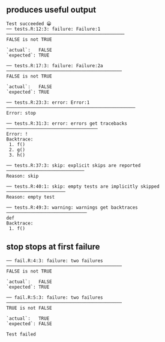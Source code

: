 ## produces useful output

    Test succeeded 😀
    ── tests.R:12:3: failure: Failure:1 ────────────────────────────────────────────
    FALSE is not TRUE
    
    `actual`:   FALSE
    `expected`: TRUE 
    
    ── tests.R:17:3: failure: Failure:2a ───────────────────────────────────────────
    FALSE is not TRUE
    
    `actual`:   FALSE
    `expected`: TRUE 
    
    ── tests.R:23:3: error: Error:1 ────────────────────────────────────────────────
    Error: stop
    
    ── tests.R:31:3: error: errors get tracebacks ──────────────────────────────────
    Error: !
    Backtrace:
     1. f()
     2. g()
     3. h()
    
    ── tests.R:37:3: skip: explicit skips are reported ─────────────────────────────
    Reason: skip
    
    ── tests.R:40:1: skip: empty tests are implicitly skipped ──────────────────────
    Reason: empty test
    
    ── tests.R:49:3: warning: warnings get backtraces ──────────────────────────────
    def
    Backtrace:
     1. f()
    

## stop stops at first failure

    ── fail.R:4:3: failure: two failures ───────────────────────────────────────────
    FALSE is not TRUE
    
    `actual`:   FALSE
    `expected`: TRUE 
    
    ── fail.R:5:3: failure: two failures ───────────────────────────────────────────
    TRUE is not FALSE
    
    `actual`:   TRUE 
    `expected`: FALSE
    
    Test failed 

